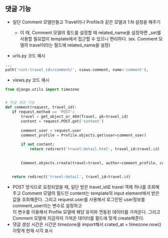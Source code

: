 ## 댓글 기능
- 일단 Comment 모델만들고 Travel이나 Profile과 같은 모델과 1:N 설정을 해주기          
  - 이 때, Comment 모델의 필드를 설정할 때 related_name을 설정하면 _set를 사용할 필요없이 template에서 접근할 수 있으니 편리하다. (ex. Comment 모델의 travel이라는 필드에 related_name을 설정)

- urls.py 코드 예시
```python
...
path('<int:travel_id>/comment/', views.comment, name='comment'),
```

- views.py 코드 예시
```python
from django.utils import timezone


# 댓글 생성 기능
def comment(request, travel_id):
   if request.method == 'POST':
       travel = get_object_or_404(Travel, pk=travel_id)
       content = request.POST.get('content')
 
       comment_user = request.user
       comment_profile = Profile.objects.get(user=comment_user)
 
       if not content:
           return redirect('travel:detail.html', travel_id=travel.id)
 
 
       Comment.objects.create(travel=travel, author=comment_profile, content=content, created_at=timezone.now()) 
 
 
   return redirect('travel:detail', travel_id=travel.id) 
```

- POST 방식으로 요청되었을 때, 일단 받은 travel_id로 travel 객체 하나를 조회해주고 Comment 모델의 필드인 content는 template의 input element에서 받은 값을 조회해준다. 그리고 request.user를 사용해서 로그인된 user정보를 comment_user라는 변수로 설정하고      
  이 변수를 이용해서 Profile 모델에 해당 유저와 연동된 데이터를 가져온다. 그리고 Comment 모델에 지금까지 가져온 데이터를 필드에 맞게 create해준다.
- 댓글 생성 시간은 시간은 timezone을 import해서 crated_at = timezone.now() 이렇게 현재 시각 표시


